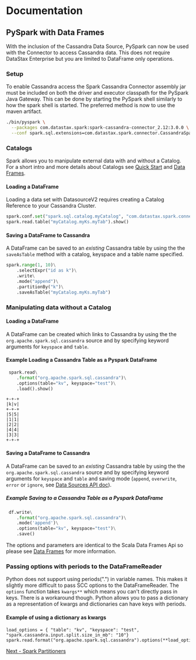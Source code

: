 # Documentation

## PySpark with Data Frames

With the inclusion of the Cassandra Data Source, PySpark can now be used with the Connector to 
access Cassandra data. This does not require DataStax Enterprise but you are limited to DataFrame
only operations.

### Setup

To enable Cassandra access the Spark Cassandra Connector assembly jar must be included on both the
driver and executor classpath for the PySpark Java Gateway. This can be done by starting the PySpark
shell similarly to how the spark shell is started. The preferred method is now to use the maven artifact.

```bash
./bin/pyspark \
  --packages com.datastax.spark:spark-cassandra-connector_2.12:3.0.0 \
  --conf spark.sql.extensions=com.datastax.spark.connector.CassandraSparkExtensions
```

### Catalogs

Spark allows you to manipulate external data with and without a Catalog.
For a short intro and more details about Catalogs see [Quick Start](0_quick_start.md) and 
[Data Frames](14_data_frames.md).

#### Loading a DataFrame

Loading a data set with DatasourceV2 requires creating a Catalog Reference to your Cassandra Cluster.

```python
spark.conf.set("spark.sql.catalog.myCatalog", "com.datastax.spark.connector.datasource.CassandraCatalog")
spark.read.table("myCatalog.myKs.myTab").show()
```

#### Saving a DataFrame to Cassandra

A DataFrame can be saved to an *existing* Cassandra table by using the the `saveAsTable` method with a catalog, keyspace 
and a table name specified.

```python
spark.range(1, 10)\
    .selectExpr("id as k")\
    .write\
    .mode("append")\
    .partitionBy("k")\
    .saveAsTable("myCatalog.myKs.myTab")
```

### Manipulating data without a Catalog

#### Loading a DataFrame

A DataFrame can be created which links to Cassandra by using the the `org.apache.spark.sql.cassandra` 
source and by specifying keyword arguments for `keyspace` and `table`.

#### Example Loading a Cassandra Table as a Pyspark DataFrame
```python
 spark.read\
    .format("org.apache.spark.sql.cassandra")\
    .options(table="kv", keyspace="test")\
    .load().show()
```

```
+-+-+
|k|v|
+-+-+
|5|5|
|1|1|
|2|2|
|4|4|
|3|3|
+-+-+
```

#### Saving a DataFrame to Cassandra

A DataFrame can be saved to an *existing* Cassandra table by using the the `org.apache.spark.sql.cassandra` source and by specifying keyword arguments for `keyspace` and `table` and saving mode (`append`, `overwrite`, `error` or `ignore`, see [Data Sources API doc](https://spark.apache.org/docs/latest/sql-data-sources-load-save-functions.html#save-modes)).

##### Example Saving to a Cassandra Table as a Pyspark DataFrame
```python
 df.write\
    .format("org.apache.spark.sql.cassandra")\
    .mode('append')\
    .options(table="kv", keyspace="test")\
    .save()
```

The options and parameters are identical to the Scala Data Frames Api so
please see [Data Frames](14_data_frames.md) for more information.

### Passing options with periods to the DataFrameReader

Python does not support using periods(".") in variable names. This makes it
slightly more difficult to pass SCC options to the DataFrameReader. The `options`
function takes `kwargs**` which means you can't directly pass in keys. There is a 
workaround though. Python allows you to pass a dictionary as a representation of kwargs and dictionaries
can have keys with periods. 

#### Example of using a dictionary as kwargs

    load_options = { "table": "kv", "keyspace": "test", "spark.cassandra.input.split.size_in_mb": "10"}
    spark.read.format("org.apache.spark.sql.cassandra").options(**load_options).load().show()

[Next - Spark Partitioners](16_partitioning.md)
